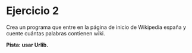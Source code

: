 # Ejercicio 2

Crea un programa que entre en la página de inicio de Wikipedia españa y cuente cuántas palabras contienen wiki.

**Pista: usar Urlib.**
